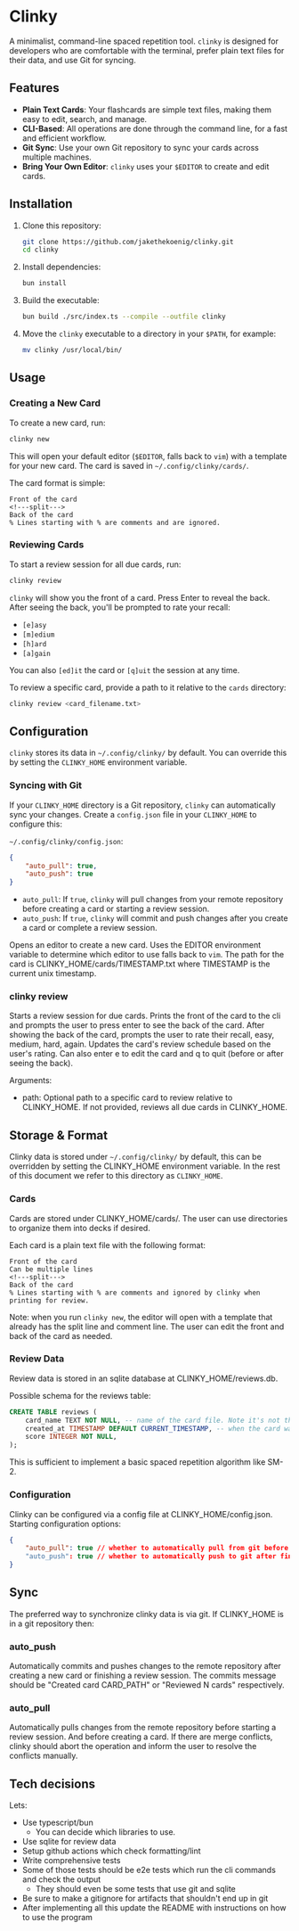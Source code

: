 # Clinky

A minimalist, command-line spaced repetition tool. `clinky` is designed for developers who are comfortable with the terminal, prefer plain text files for their data, and use Git for syncing.

## Features

-   **Plain Text Cards**: Your flashcards are simple text files, making them easy to edit, search, and manage.
-   **CLI-Based**: All operations are done through the command line, for a fast and efficient workflow.
-   **Git Sync**: Use your own Git repository to sync your cards across multiple machines.
-   **Bring Your Own Editor**: `clinky` uses your `$EDITOR` to create and edit cards.

## Installation

1.  Clone this repository:
    ```sh
    git clone https://github.com/jakethekoenig/clinky.git
    cd clinky
    ```
2.  Install dependencies:
    ```sh
    bun install
    ```
3.  Build the executable:
    ```sh
    bun build ./src/index.ts --compile --outfile clinky
    ```
4.  Move the `clinky` executable to a directory in your `$PATH`, for example:
    ```sh
    mv clinky /usr/local/bin/
    ```

## Usage

### Creating a New Card

To create a new card, run:
```sh
clinky new
```
This will open your default editor (`$EDITOR`, falls back to `vim`) with a template for your new card. The card is saved in `~/.config/clinky/cards/`.

The card format is simple:
```
Front of the card
<!---split--->
Back of the card
% Lines starting with % are comments and are ignored.
```

### Reviewing Cards

To start a review session for all due cards, run:
```sh
clinky review
```
`clinky` will show you the front of a card. Press Enter to reveal the back. After seeing the back, you'll be prompted to rate your recall:

-   `[e]asy`
-   `[m]edium`
-   `[h]ard`
-   `[a]gain`

You can also `[ed]it` the card or `[q]uit` the session at any time.

To review a specific card, provide a path to it relative to the `cards` directory:
```sh
clinky review <card_filename.txt>
```

## Configuration

`clinky` stores its data in `~/.config/clinky/` by default. You can override this by setting the `CLINKY_HOME` environment variable.

### Syncing with Git

If your `CLINKY_HOME` directory is a Git repository, `clinky` can automatically sync your changes. Create a `config.json` file in your `CLINKY_HOME` to configure this:

`~/.config/clinky/config.json`:
```json
{
    "auto_pull": true,
    "auto_push": true
}
```

-   `auto_pull`: If `true`, `clinky` will pull changes from your remote repository before creating a card or starting a review session.
-   `auto_push`: If `true`, `clinky` will commit and push changes after you create a card or complete a review session.

Opens an editor to create a new card. Uses the EDITOR environment variable to determine which editor to use falls back to `vim`. The path for the card is CLINKY_HOME/cards/TIMESTAMP.txt where TIMESTAMP is the current unix timestamp.

### clinky review

Starts a review session for due cards. Prints the front of the card to the cli and prompts the user to press enter to see the back of the card. After showing the back of the card, prompts the user to rate their recall, easy, medium, hard, again. Updates the card's review schedule based on the user's rating. Can also enter e to edit the card and q to quit (before or after seeing the back).

Arguments:
* path: Optional path to a specific card to review relative to CLINKY_HOME. If not provided, reviews all due cards in CLINKY_HOME.

## Storage & Format

Clinky data is stored under `~/.config/clinky/` by default, this can be overridden by setting the CLINKY_HOME environment variable. In the rest of this document we refer to this directory as `CLINKY_HOME`.

### Cards

Cards are stored under CLINKY_HOME/cards/. The user can use directories to organize them into decks if desired.

Each card is a plain text file with the following format:
```
Front of the card
Can be multiple lines
<!---split--->
Back of the card
% Lines starting with % are comments and ignored by clinky when printing for review.
```

Note: when you run `clinky new`, the editor will open with a template that already has the split line and comment line. The user can edit the front and back of the card as needed.

### Review Data

Review data is stored in an sqlite database at CLINKY_HOME/reviews.db.

Possible schema for the reviews table:

```sql
CREATE TABLE reviews (
    card_name TEXT NOT NULL, -- name of the card file. Note it's not the path. Cards must have unique names and moving them doesn't affect the review data.
    created_at TIMESTAMP DEFAULT CURRENT_TIMESTAMP, -- when the card was reviewed
    score INTEGER NOT NULL,
);
```

This is sufficient to implement a basic spaced repetition algorithm like SM-2.

### Configuration

Clinky can be configured via a config file at CLINKY_HOME/config.json. Starting configuration options:
```json
{
    "auto_pull": true // whether to automatically pull from git before starting a review session
    "auto_push": true // whether to automatically push to git after finishing a review session or creating a card
}
```

## Sync

The preferred way to synchronize clinky data is via git. If CLINKY_HOME is in a git repository then:

### auto_push

Automatically commits and pushes changes to the remote repository after creating a new card or finishing a review session. The commits message should be "Created card CARD_PATH" or "Reviewed N cards" respectively.

### auto_pull

Automatically pulls changes from the remote repository before starting a review session. And before creating a card. If there are merge conflicts, clinky should abort the operation and inform the user to resolve the conflicts manually.


## Tech decisions

Lets:
* Use typescript/bun
    * You can decide which libraries to use.
* Use sqlite for review data
* Setup github actions which check formatting/lint
* Write comprehensive tests
* Some of those tests should be e2e tests which run the cli commands and check the output
    * They should even be some tests that use git and sqlite
* Be sure to make a gitignore for artifacts that shouldn't end up in git
* After implementing all this update the README with instructions on how to use the program
